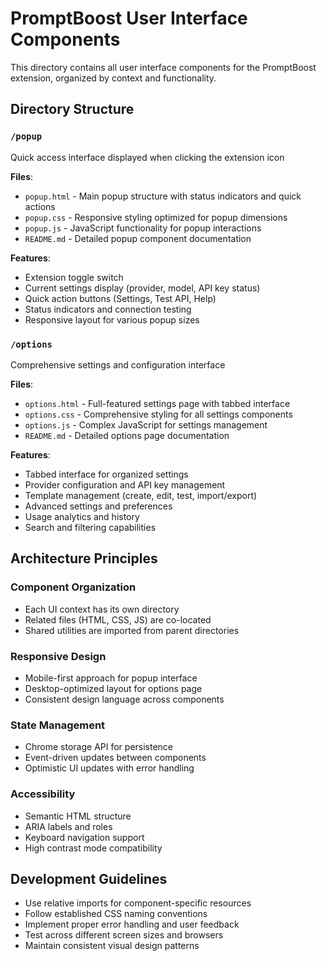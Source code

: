 # PromptBoost User Interface Components

This directory contains all user interface components for the PromptBoost extension, organized by context and functionality.

## Directory Structure

### `/popup`
Quick access interface displayed when clicking the extension icon

**Files**:
- `popup.html` - Main popup structure with status indicators and quick actions
- `popup.css` - Responsive styling optimized for popup dimensions
- `popup.js` - JavaScript functionality for popup interactions
- `README.md` - Detailed popup component documentation

**Features**:
- Extension toggle switch
- Current settings display (provider, model, API key status)
- Quick action buttons (Settings, Test API, Help)
- Status indicators and connection testing
- Responsive layout for various popup sizes

### `/options`
Comprehensive settings and configuration interface

**Files**:
- `options.html` - Full-featured settings page with tabbed interface
- `options.css` - Comprehensive styling for all settings components
- `options.js` - Complex JavaScript for settings management
- `README.md` - Detailed options page documentation

**Features**:
- Tabbed interface for organized settings
- Provider configuration and API key management
- Template management (create, edit, test, import/export)
- Advanced settings and preferences
- Usage analytics and history
- Search and filtering capabilities

## Architecture Principles

### Component Organization
- Each UI context has its own directory
- Related files (HTML, CSS, JS) are co-located
- Shared utilities are imported from parent directories

### Responsive Design
- Mobile-first approach for popup interface
- Desktop-optimized layout for options page
- Consistent design language across components

### State Management
- Chrome storage API for persistence
- Event-driven updates between components
- Optimistic UI updates with error handling

### Accessibility
- Semantic HTML structure
- ARIA labels and roles
- Keyboard navigation support
- High contrast mode compatibility

## Development Guidelines

- Use relative imports for component-specific resources
- Follow established CSS naming conventions
- Implement proper error handling and user feedback
- Test across different screen sizes and browsers
- Maintain consistent visual design patterns
